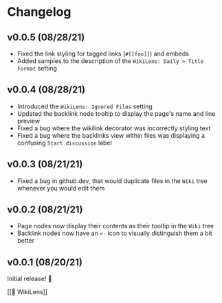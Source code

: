 # Changelog

## v0.0.5 (08/28/21)

- Fixed the link styling for tagged links (`#[[foo]]`) and embeds
- Added samples to the description of the `WikiLens: Daily > Title Format` setting

## v0.0.4 (08/28/21)

- Introduced the `WikiLens: Ignored Files` setting
- Updated the backlink node tooltip to display the page's name and line preview
- Fixed a bug where the wikilink decorator was incorrectly styling text
- Fixed a bug where the backlinks view within files was displaying a confusing `Start discussion` label

## v0.0.3 (08/21/21)

- Fixed a bug in github.dev, that would duplicate files in the `Wiki` tree whenever you would edit them

## v0.0.2 (08/21/21)

- Page nodes now display their contents as their tooltip in the `Wiki` tree
- Backlink nodes now have an `<-` icon to visually distinguish them a bit better

## v0.0.1 (08/20/21)

Initial release! 🚀

[[🔎 WikiLens]]
